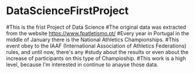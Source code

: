 # DataScienceFirstProject
#This is the frist Project of Data Science
#The original data was extracted from the website https://www.fpatletismo.pt/
#Every year in Portugal in the middle of January there is the National Athletics Championships.
#This event obey to the IAAF (International Association of Athletics Federations) rules, and until now, there's any 
#study about the results or even about the increase of participants on this type of Champioship.
#This work is a high level, because I'm interested in continue to anayse those data.   
